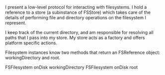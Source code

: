 I present a low-level protocol for interacting with filesystems. I hold a reference to
a store (a subinstance of FSStore) which takes care of the details of performing 
file and directory operations on the filesystem I represent. 

I keep track of the current directory, and am responsible for resolving all paths that
I pass into my store. My store acts as a factory and offers platform specific actions.


Filesystem instances know two methods that return an FSReference object: workingDirectory and root.

FSFilesystem onDisk workingDirectory
FSFilesystem onDisk root

